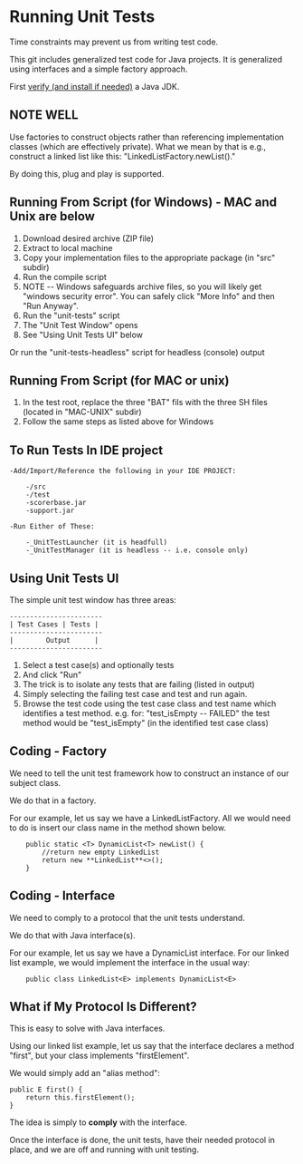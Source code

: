 

# Running Unit Tests

Time constraints may prevent us from writing test code.

This git includes generalized test code for Java projects. It is generalized using interfaces and a simple factory approach.

First [verify (and install if needed)](https://objectcoding.com/Books/XdocRoot/Intro/I/103InstallingJava/103InstallingJava.html?20112813203) a Java JDK.

## NOTE WELL

Use factories to construct objects rather than referencing implementation classes (which are effectively private).
What we mean by that is e.g., construct a linked list like this: "LinkedListFactory.newList()."

By doing this, plug and play is supported.

## Running From Script (for Windows) - MAC and Unix are below

1. Download desired archive (ZIP file)
2. Extract to local machine
3. Copy your implementation files to the appropriate package (in "src" subdir)
4. Run the compile script
5. NOTE -- Windows safeguards archive files, so you will likely get "windows security error". You can safely click "More Info" and then "Run Anyway".
6. Run the "unit-tests" script
7. The "Unit Test Window" opens
8. See "Using Unit Tests UI" below

Or run the "unit-tests-headless" script for headless (console) output

## Running From Script (for MAC or unix)

1. In the test root, replace the three "BAT" fils with the three SH files (located in "MAC-UNIX" subdir)
2. Follow the same steps as listed above for Windows

## To Run Tests In IDE project

	-Add/Import/Reference the following in your IDE PROJECT:

		-/src
		-/test
		-scorerbase.jar
		-support.jar
		
	-Run Either of These:	
	
		-_UnitTestLauncher (it is headfull)
		-_UnitTestManager (it is headless -- i.e. console only)	

## Using Unit Tests UI

The simple unit test window has three areas:

	-----------------------
	| Test Cases | Tests |
	-----------------------
	|        Output      |
	-----------------------

1. Select a test case(s) and optionally tests
2. And click "Run"
3. The trick is to isolate any tests that are failing (listed in output)
4. Simply selecting the failing test case and test and run again.
5. Browse the test code using the test case class and test name which identifies a test method.
  e.g. for:
      "test_isEmpty -- FAILED"
  the test method would be "test_isEmpty" (in the identified test case class)

## Coding - Factory

We need to tell the unit test framework how to construct an instance of our subject class.

We do that in a factory.

For our example, let us say we have a LinkedListFactory. All we would need to do is insert our class name in the method shown below.

~~~
	public static <T> DynamicList<T> newList() {
		//return new empty LinkedList
		return new **LinkedList**<>();
	}
~~~

## Coding - Interface

We need to comply to a protocol that the unit tests understand.

We do that with Java interface(s).

For our example, let us say we have a DynamicList interface. For our linked list example, we would implement the interface in the usual way:

~~~
	public class LinkedList<E> implements DynamicList<E>
~~~

## What if My Protocol Is Different?

This is easy to solve with Java interfaces.

Using our linked list example, let us say that the interface declares a method "first", but your class implements "firstElement".

We would simply add an "alias method":

~~~
public E first() {
	return this.firstElement();
}
~~~

The idea is simply to **comply** with the interface.

Once the interface is done, the unit tests, have their needed protocol in place, and we are off and running with unit testing.
